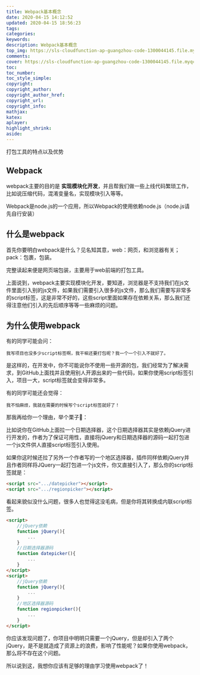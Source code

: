 ```yaml
---
title: Webpack基本概念
date: 2020-04-15 14:12:52
updated: 2020-04-15 18:56:23
tags:
categories:
keywords:
description: Webpack基本概念
top_img: https://sls-cloudfunction-ap-guangzhou-code-1300044145.file.myqcloud.com/upload/webpack.jpeg
comments:
cover: https://sls-cloudfunction-ap-guangzhou-code-1300044145.file.myqcloud.com/upload/webpack.jpeg
toc:
toc_number:
toc_style_simple:
copyright:
copyright_author:
copyright_author_href:
copyright_url:
copyright_info:
mathjax:
katex:
aplayer:
highlight_shrink:
aside:
---
```


打包工具的特点以及优势

## Webpack

webpack主要的目的是 **实现模块化开发**，并且帮我们做一些上线代码繁琐工作，比如说压缩代码，混淆变量名，实现模块引入等等。

Webpack是node.js的一个应用，所以Webpack的使用依赖node.js（node.js请先自行安装）



## 什么是webpack

首先你要明白webpack是什么？见名知其意，web：网页，和浏览器有关；pack：包裹，包装。

完整读起来便是网页端包装，主要用于web前端的打包工具。

上面说到，webpack主要实现模块化开发，要知道，浏览器是不支持我们在js文件里面引入别的js文件，如果我们需要引入很多的js文件，那么我们需要写非常多的script标签，这是非常不好的，这些script里面如果存在依赖关系，那么我们还得注意他们引入的先后顺序等等一些麻烦的问题。



## 为什么使用webpack

有的同学可能会问：

```
我写项目也没多少script标签啊，我干嘛还要打包呢？我一个一个引入不就好了。
```

是这样的，在开发中，你不可能说你不使用一些开源的包，我们经常为了解决需求，到GitHub上面找并且使用别人开源出来的一些代码，如果你使用script标签引入，项目一大，script标签就会变得非常多。

有的同学可能还会觉得：

```
我不怕麻烦，我就在需要的时候写个script标签就好了！
```

那我再给你一个理由，举个栗子🌰：

比如说你在GitHub上面拉一个日期选择器，这个日期选择器其实是依赖jQuery进行开发的，作者为了保证可用性，直接将jQuery和日期选择器的源码一起打包进一个js文件供人直接script标签引入使用。

如果你这时候还拉了另外一个作者写的一个地区选择器，插件同样依赖jQuery并且作者同样将JQuery一起打包进一个js文件，你又直接引入了，那么你的script标签就是：

```html
<script src=".../datepicker"></script>
<script src=".../regionpicker"></script>
```

看起来貌似没什么问题，很多人也觉得这没毛病，但是你将其转换成内联script标签。

```html
<script>
    //jQuery依赖
	function jQuery(){
    	...
    }
    //日期选择器源码
    function datepicker(){
    	...
    }
</script>
<script>
    //jQuery依赖
	function jQuery(){
    	...
    }
    //地区选择器源码
    function regionpicker(){
    	...
    }
</script>
```

你应该发现问题了，你项目中明明只需要一个jQuery，但是却引入了两个jQuery，是不是就造成了资源上的浪费，影响了性能呢？如果你使用webpack，那么将不存在这个问题。

所以说到这，我想你应该有足够的理由学习使用webpack了！